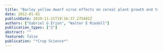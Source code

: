 ```yaml
---
title: "Barley yellow dwarf virus effects on cereal plant growth and transpiration"
date: 2012-01-01
publishDate: 2019-11-21T19:16:37.275481Z
authors: ["Gabriel G Erion", "Walter E Riedell"]
publication_types: ["2"]
abstract: ""
featured: false
publication: "*Crop Science*"
---
```



